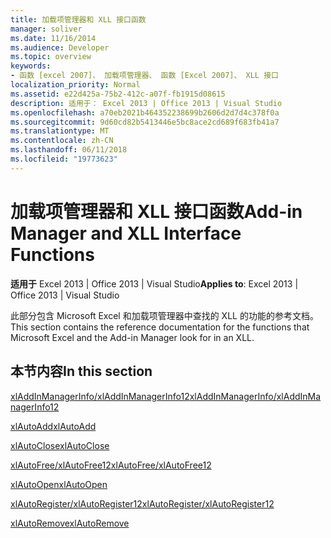 ```yaml
---
title: 加载项管理器和 XLL 接口函数
manager: soliver
ms.date: 11/16/2014
ms.audience: Developer
ms.topic: overview
keywords:
- 函数 [excel 2007]、 加载项管理器、 函数 [Excel 2007]、 XLL 接口
localization_priority: Normal
ms.assetid: e22d425a-75b2-412c-a07f-fb1915d08615
description: 适用于： Excel 2013 | Office 2013 | Visual Studio
ms.openlocfilehash: a70eb2021b464352238699b2606d2d7d4c378f0a
ms.sourcegitcommit: 9d60cd82b5413446e5bc8ace2cd689f683fb41a7
ms.translationtype: MT
ms.contentlocale: zh-CN
ms.lasthandoff: 06/11/2018
ms.locfileid: "19773623"
---
```

# <a name="add-in-manager-and-xll-interface-functions"></a><span data-ttu-id="c5da4-104">加载项管理器和 XLL 接口函数</span><span class="sxs-lookup"><span data-stu-id="c5da4-104">Add-in Manager and XLL Interface Functions</span></span>

<span data-ttu-id="c5da4-105">**适用于** Excel 2013 | Office 2013 | Visual Studio</span><span class="sxs-lookup"><span data-stu-id="c5da4-105">**Applies to**: Excel 2013 | Office 2013 | Visual Studio</span></span> 
  
<span data-ttu-id="c5da4-106">此部分包含 Microsoft Excel 和加载项管理器中查找的 XLL 的功能的参考文档。</span><span class="sxs-lookup"><span data-stu-id="c5da4-106">This section contains the reference documentation for the functions that Microsoft Excel and the Add-in Manager look for in an XLL.</span></span>
  
## <a name="in-this-section"></a><span data-ttu-id="c5da4-107">本节内容</span><span class="sxs-lookup"><span data-stu-id="c5da4-107">In this section</span></span>

[<span data-ttu-id="c5da4-108">xlAddInManagerInfo/xlAddInManagerInfo12</span><span class="sxs-lookup"><span data-stu-id="c5da4-108">xlAddInManagerInfo/xlAddInManagerInfo12</span></span>](xladdinmanagerinfo-xladdinmanagerinfo12.md)
  
[<span data-ttu-id="c5da4-109">xlAutoAdd</span><span class="sxs-lookup"><span data-stu-id="c5da4-109">xlAutoAdd</span></span>](xlautoadd.md)
  
[<span data-ttu-id="c5da4-110">xlAutoClose</span><span class="sxs-lookup"><span data-stu-id="c5da4-110">xlAutoClose</span></span>](xlautoclose.md)
  
[<span data-ttu-id="c5da4-111">xlAutoFree/xlAutoFree12</span><span class="sxs-lookup"><span data-stu-id="c5da4-111">xlAutoFree/xlAutoFree12</span></span>](xlautofree-xlautofree12.md)
  
[<span data-ttu-id="c5da4-112">xlAutoOpen</span><span class="sxs-lookup"><span data-stu-id="c5da4-112">xlAutoOpen</span></span>](xlautoopen.md)
  
[<span data-ttu-id="c5da4-113">xlAutoRegister/xlAutoRegister12</span><span class="sxs-lookup"><span data-stu-id="c5da4-113">xlAutoRegister/xlAutoRegister12</span></span>](xlautoregister-xlautoregister12.md)
  
[<span data-ttu-id="c5da4-114">xlAutoRemove</span><span class="sxs-lookup"><span data-stu-id="c5da4-114">xlAutoRemove</span></span>](xlautoremove.md)
  

